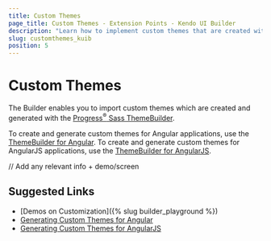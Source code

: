 ```yaml
---
title: Custom Themes
page_title: Custom Themes - Extension Points - Kendo UI Builder
description: "Learn how to implement custom themes that are created with the Kendo UI ThemeBuilder in web applications which are generated with the Kendo UI Builder."
slug: customthemes_kuib
position: 5
---
```


# Custom Themes

The Builder enables you to import custom themes which are created and generated with the [Progress<sup>®</sup> Sass ThemeBuilder](http://themebuilder.telerik.com).

To create and generate custom themes for Angular applications, use the [ThemeBuilder for Angular](http://themebuilder.telerik.com/kendo-ui). To create and generate custom themes for AngularJS applications, use the [ThemeBuilder for AngularJS](http://themebuilder.telerik.com/kendo-angular-ui).

// Add any relevant info + demo/screen

## Suggested Links

* [Demos on Customization]({% slug builder_playground %})
* [Generating Custom Themes for Angular](http://themebuilder.telerik.com/kendo-angular-ui)
* [Generating Custom Themes for AngularJS](http://themebuilder.telerik.com/kendo-ui)
